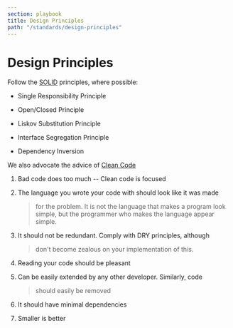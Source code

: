 ```yaml
---
section: playbook
title: Design Principles
path: "/standards/design-principles"
---
```


# Design Principles

Follow the [SOLID](https://en.wikipedia.org/wiki/SOLID)
principles, where possible:

- Single Responsibility Principle

- Open/Closed Principle

- Liskov Substitution Principle

- Interface Segregation Principle

- Dependency Inversion

We also advocate the advice of [Clean
Code](https://www.oreilly.com/library/view/clean-code/9780136083238/)

1.  Bad code does too much -- Clean code is focused

2.  The language you wrote your code with should look like it was made

    > for the problem. It is not the language that makes a program look
    > simple, but the programmer who makes the language appear simple.

3.  It should not be redundant. Comply with DRY principles, although

    > don't become zealous on your implementation of this.

4.  Reading your code should be pleasant

5.  Can be easily extended by any other developer. Similarly, code

    > should easily be removed

6.  It should have minimal dependencies

7.  Smaller is better
